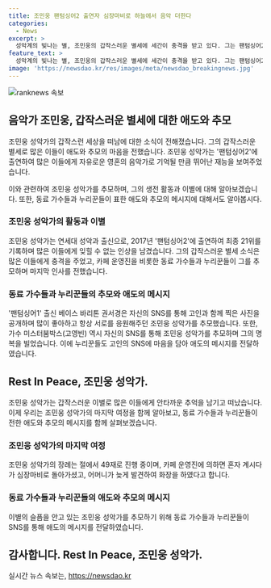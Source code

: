 ```yaml
---
title: 조민웅 팬텀싱어2 출연자 심장마비로 하늘에서 음악 더한다
categories:
  - News
excerpt: >
  성악계의 빛나는 별, 조민웅의 갑작스러운 별세에 세간이 충격을 받고 있다. 그는 팬텀싱어2에 출연하며 자유로운 음악가로 이름을 알렸고, 갑작스러운 사인은 많은 이들에게 슬픔을 안겼다. 동료 가수들 또한 SNS를 통해 그를 추모하는 글을 올리며 안타까운 소식에 마음을 달랜다. 이제는 그의 음악이 하늘에서 펼쳐지길 바라며 조민웅에 대한 애도와 성원을 표하고 있다. 함께 추모해보세요. #조민웅 #팬텀싱어2 #추모
feature_text: >
  성악계의 빛나는 별, 조민웅의 갑작스러운 별세에 세간이 충격을 받고 있다. 그는 팬텀싱어2에 출연하며 자유로운 음악가로 이름을 알렸고, 갑작스러운 사인은 많은 이들에게 슬픔을 안겼다. 동료 가수들 또한 SNS를 통해 그를 추모하는 글을 올리며 안타까운 소식에 마음을 달랜다. 이제는 그의 음악이 하늘에서 펼쳐지길 바라며 조민웅에 대한 애도와 성원을 표하고 있다. 함께 추모해보세요. #조민웅 #팬텀싱어2 #추모
image: 'https://newsdao.kr/res/images/meta/newsdao_breakingnews.jpg'
---
```


<p><img src="https://newsdao.kr/res/images/meta/newsdao_breakingnews.jpg" alt="ranknews 속보" /></p>

<h2>음악가 조민웅, 갑작스러운 별세에 대한 애도와 추모</h2>

<p>조민웅 성악가의 갑작스런 세상을 떠남에 대한 소식이 전해졌습니다. 그의 갑작스러운 별세로 많은 이들이 애도와 추모의 마음을 전했습니다. 조민웅 성악가는 '팬텀싱어2'에 출연하여 많은 이들에게 자유로운 영혼의 음악가로 기억될 만큼 뛰어난 재능을 보여주었습니다.</p>

<p>이와 관련하여 조민웅 성악가를 추모하며, 그의 생전 활동과 이별에 대해 알아보겠습니다. 또한, 동료 가수들과 누리꾼들이 표한 애도와 추모의 메시지에 대해서도 알아봅시다. </p>

<h3>조민웅 성악가의 활동과 이별</h3>

<p>조민웅 성악가는 연세대 성악과 출신으로, 2017년 '팬텀싱어2'에 출연하여 최종 21위를 기록하며 많은 이들에게 잊힐 수 없는 인상을 남겼습니다. 그의 갑작스러운 별세 소식은 많은 이들에게 충격을 주었고, 카페 운영진을 비롯한 동료 가수들과 누리꾼들이 그를 추모하며 마지막 인사를 전했습니다.</p>

<h3>동료 가수들과 누리꾼들의 추모와 애도의 메시지</h3>

<p>'팬텀싱어1' 출신 베이스 바리톤 권서경은 자신의 SNS를 통해 고인과 함께 찍은 사진을 공개하며 많이 좋아하고 항상 서로를 응원해주던 조민웅 성악가를 추모했습니다. 또한, 가수 미스터붐박스(고영빈) 역시 자신의 SNS를 통해 조민웅 성악가를 추모하며 그의 명복을 빌었습니다. 이에 누리꾼들도 고인의 SNS에 마음을 담아 애도의 메시지를 전달하였습니다. </p>

<h2>Rest In Peace, 조민웅 성악가.</h2>

<p>조민웅 성악가는 갑작스러운 이별로 많은 이들에게 안타까운 추억을 남기고 떠났습니다. 이제 우리는 조민웅 성악가의 마지막 여정을 함께 알아보고, 동료 가수들과 누리꾼들이 전한 애도와 추모의 메시지를 함께 살펴보겠습니다. </p>

<h3>조민웅 성악가의 마지막 여정</h3>

<p>조민웅 성악가의 장례는 절에서 49재로 진행 중이며, 카페 운영진에 의하면 혼자 계시다가 심장마비로 돌아가셨고, 어머니가 늦게 발견하여 화장을 하였다고 합니다.</p>

<h3>동료 가수들과 누리꾼들의 애도와 추모의 메시지</h3>

<p>이별의 슬픔을 안고 있는 조민웅 성악가를 추모하기 위해 동료 가수들과 누리꾼들이 SNS를 통해 애도의 메시지를 전달하였습니다.</p>

<h2>감사합니다. Rest In Peace, 조민웅 성악가.</h2>
실시간 뉴스 속보는, <a href="https://newsdao.kr" rel="dofollow">https://newsdao.kr</a>


